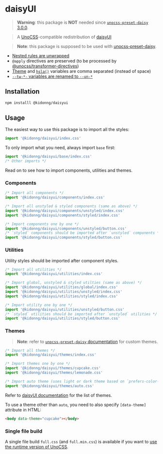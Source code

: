 # daisyUI

> **Warning**: this package is **NOT** needed since [`unocss-preset-daisy` 3.0.0](https://github.com/kidonng/unocss-preset-daisy/releases/tag/v3.0.0).

> A [UnoCSS](https://github.com/unocss/unocss)-compatible redistribution of [daisyUI](https://github.com/saadeghi/daisyui)

> **Note**: this package is supposed to be used with [unocss-preset-daisy](https://github.com/kidonng/unocss-preset-daisy).

- [Nested rules are unwrapped](https://github.com/kidonng/daisyui/blob/5c8e03665b59dcd2646bb284f6639d240a066c13/build.ts#L9)
- `@apply` directives are preserved (to be processed by [@unocss/transformer-directives](https://github.com/unocss/unocss/tree/main/packages/transformer-directives))
- [Theme](https://github.com/kidonng/daisyui/blob/5c8e03665b59dcd2646bb284f6639d240a066c13/build.ts#L75-L79) and [`hsla()`](https://github.com/kidonng/daisyui/blob/5c8e03665b59dcd2646bb284f6639d240a066c13/build.ts#L34) variables are comma separated (instead of space)
- [`--tw-*-` variables are renamed to `--un-*`](https://github.com/kidonng/daisyui/blob/5c8e03665b59dcd2646bb284f6639d240a066c13/build.ts#L33)

## Installation

```sh
npm installl @kidonng/daisyui
```

## Usage

The easiest way to use this package is to import all the styles:

```js
import '@kidonng/daisyui/index.css'
```

To only import what you need, always import `base` first:

```js
import '@kidonng/daisyui/base/index.css'
/* Other imports */
```

Read on to see how to import components, utilities and themes.

### Components

```js
/* Import all components */
import '@kidonng/daisyui/components/index.css'

/* Import all unstyled & styled components (same as above) */
import '@kidonng/daisyui/components/unstyled/index.css'
import '@kidonng/daisyui/components/styled/index.css'

/* Import components one by one */
import '@kidonng/daisyui/components/unstyled/button.css'
/* `styled` components should be imported after `unstyled` components */
import '@kidonng/daisyui/components/styled/button.css'
```

### Utilities

Utility styles should be imported after component styles.

```js
/* Import all utilities */
import '@kidonng/daisyui/utilities/index.css'

/* Import global, unstyled & styled utilties (same as above) */
import '@kidonng/daisyui/utilities/global/index.css'
import '@kidonng/daisyui/utilities/unstyled/index.css'
import '@kidonng/daisyui/utilities/styled/index.css'

/* Import utility one by one */
import '@kidonng/daisyui/utilities/unstyled/button.css'
/* `styled` utilities should be imported after `unstyled` utilities */
import '@kidonng/daisyui/utilities/styled/button.css'
```

### Themes

> **Note**: refer to [`unocss-preset-daisy` documentation](https://github.com/kidonng/unocss-preset-daisy#custom-themes) for custom themes.

```js
/* Import all themes */
import '@kidonng/daisyui/themes/index.css'

/* Import themes one by one */
import '@kidonng/daisyui/themes/cupcake.css'
import '@kidonng/daisyui/themes/lemonade.css'

/* Import auto theme (uses light or dark theme based on `prefers-color-scheme`) */
import '@kidonng/daisyui/themes/auto.css'
```

Refer to [daisyUI documentation](https://daisyui.com/docs/themes/) for the list of themes.

To use a theme other than `auto`, you need to also specify `[data-theme]` attribute in HTML:

```html
<body data-theme="cupcake"></body>
```

### Single file build

A single file build `full.css` (and `full.min.css`) is available if you want to [use the runtime version of UnoCSS](https://github.com//unocss/unocss/issues/1470#issuecomment-1228071668).
